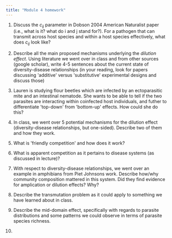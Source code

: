 ```yaml
---
title: "Module 4 homework"
---
```



1) Discuss the $c_{ij}$ parameter in Dobson 2004 American Naturalist paper (i.e., what is it? what do i and j stand for?). For a pathogen that can transmit across host species and within a host species effectively, what does $c_{ij}$ look like? 


2) Describe all the main proposed mechanisms underlying the _dilution effect_. Using literature we went over in class and from other sources (google scholar), write 4-5 sentences about the current state of diversity-disease relationships (in your reading, look for papers discussing 'additive' versus 'substitutive' experimental designs and discuss those)


3) Lauren is studying flour beetles which are infected by an ectoparasitic mite and an intestinal nematode. She wants to be able to tell if the two parasites are interacting within coinfected host individuals, and futher to differentiate 'top-down' from 'bottom-up' effects. How could she do this? 



4) In class, we went over 5 potential mechanisms for the dilution effect (diversity-disease relationships, but one-sided). Describe two of them and how they work. 



5) What is 'friendly competition' and how does it work? 


6) What is apparent competition as it pertains to disease systems (as discussed in lecture)? 



7) With respect to diversity-disease relationships, we went over an example in amphibians from Piet Johnsons work. Describe how/why community composition mattered in this system. Did they find evidence for amplication or dilution effects? Why? 




8) Describe the transmutation problem as it could apply to something we have learned about in class. 


9) Describe the mid-domain effect, specifically with regards to parasite distributions and some patterns we could observe in terms of parasite species richness. 



10) 



